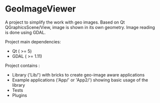GeoImageViewer
==============

A project to simplify the work with geo images. 
Based on Qt QGraphicsScene/View, image is shown in its own geometry. Image reading is done using GDAL.

Project main dependencies:
* Qt ( >= 5)
* GDAL ( >= 1.11)


Project contains :
* Library ('Lib/') with bricks to create geo-image aware applications 
* Example applications ('App/' or 'App2/') showing basic usage of the library
* Tests
* Plugins
